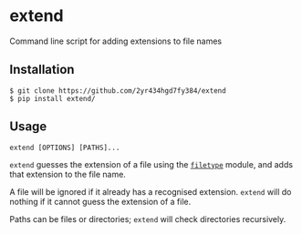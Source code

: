 # extend

Command line script for adding extensions to file names

## Installation

    $ git clone https://github.com/2yr434hgd7fy384/extend
    $ pip install extend/

## Usage

    extend [OPTIONS] [PATHS]...

`extend` guesses the extension of a file using the [`filetype`](https://github.com/h2non/filetype.py) module, and adds that extension to the file name.

A file will be ignored if it already has a recognised extension. `extend` will do nothing if it cannot guess the extension of a file.

Paths can be files or directories; `extend` will check directories recursively.
